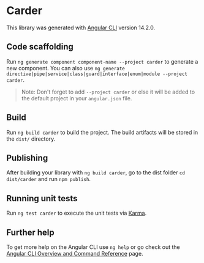 # Carder

This library was generated with [Angular CLI](https://github.com/angular/angular-cli) version 14.2.0.

## Code scaffolding

Run `ng generate component component-name --project carder` to generate a new component. You can also use `ng generate directive|pipe|service|class|guard|interface|enum|module --project carder`.
> Note: Don't forget to add `--project carder` or else it will be added to the default project in your `angular.json` file. 

## Build

Run `ng build carder` to build the project. The build artifacts will be stored in the `dist/` directory.

## Publishing

After building your library with `ng build carder`, go to the dist folder `cd dist/carder` and run `npm publish`.

## Running unit tests

Run `ng test carder` to execute the unit tests via [Karma](https://karma-runner.github.io).

## Further help

To get more help on the Angular CLI use `ng help` or go check out the [Angular CLI Overview and Command Reference](https://angular.io/cli) page.
